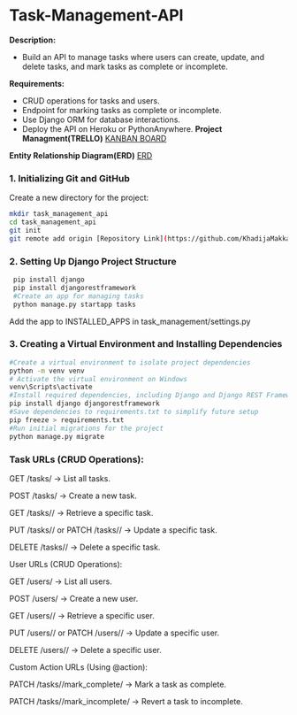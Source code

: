 # Task-Management-API
**Description:** 
 - Build an API to manage tasks where users can create, update, and delete tasks, and mark tasks as complete or incomplete.

**Requirements:**
 - CRUD operations for tasks and users.
 - Endpoint for marking tasks as complete or incomplete.
 - Use Django ORM for database interactions.
 - Deploy the API on Heroku or PythonAnywhere.
**Project Managment(TRELLO)**
[KANBAN BOARD](https://trello.com/b/NsJUTf2w/capstone-alx)

**Entity Relationship Diagram(ERD)**
[ERD](https://app.diagrams.net/#G1lekn2Wom29qhsDX8EC3E5F7yG98U_a2S#%7B%22pageId%22%3A%22C5RBs43oDa-KdzZeNtuy%22%7D)

### 1. Initializing Git and GitHub
Create a new directory for the project:
   ```bash
   mkdir task_management_api
   cd task_management_api
   git init
   git remote add origin [Repository Link](https://github.com/KhadijaMakkaoui/Task-Management-API.git) 
   ```

### 2. Setting Up Django Project Structure
   ```bash
    pip install django
    pip install djangorestframework
    #Create an app for managing tasks
    python manage.py startapp tasks
```
Add the app to INSTALLED_APPS in task_management/settings.py

### 3. Creating a Virtual Environment and Installing Dependencies
```bash
#Create a virtual environment to isolate project dependencies
python -m venv venv
# Activate the virtual environment on Windows
venv\Scripts\activate
#Install required dependencies, including Django and Django REST Framework
pip install django djangorestframework
#Save dependencies to requirements.txt to simplify future setup
pip freeze > requirements.txt
#Run initial migrations for the project
python manage.py migrate
```

### Task URLs (CRUD Operations):
GET /tasks/ → List all tasks.

POST /tasks/ → Create a new task.

GET /tasks/<id>/ → Retrieve a specific task.

PUT /tasks/<id>/ or PATCH /tasks/<id>/ → Update a 
specific task.

DELETE /tasks/<id>/ → Delete a specific task.

User URLs (CRUD Operations):

GET /users/ → List all users.

POST /users/ → Create a new user.

GET /users/<id>/ → Retrieve a specific user.

PUT /users/<id>/ or PATCH /users/<id>/ → Update a 
specific user.

DELETE /users/<id>/ → Delete a specific user.

Custom Action URLs (Using @action):

PATCH /tasks/<id>/mark_complete/ → Mark a task as 
complete.

PATCH /tasks/<id>/mark_incomplete/ → Revert a task to incomplete.
